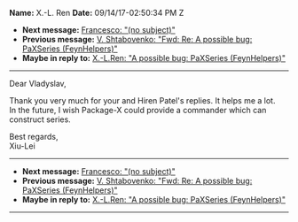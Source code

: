 **Name:** X.-L. Ren
**Date:** 09/14/17-02:50:34 PM Z

  - **Next message:** [Francesco: "(no subject)"](1320.html)
  - **Previous message:** [V. Shtabovenko: "Fwd: Re: A possible bug:
    PaXSeries (FeynHelpers)"](1318.html)
  - **Maybe in reply to:** [X.-L.Ren: "A possible bug: PaXSeries
    (FeynHelpers)"](1316.html)

-----

Dear Vladyslav,  

Thank you very much for your and Hiren Patel's replies. It helps me a
lot.  
In the future, I wish Package-X could provide a commander which can
construct series.  

Best regards,  
Xiu-Lei  

-----

  - **Next message:** [Francesco: "(no subject)"](1320.html)
  - **Previous message:** [V. Shtabovenko: "Fwd: Re: A possible bug:
    PaXSeries (FeynHelpers)"](1318.html)
  - **Maybe in reply to:** [X.-L.Ren: "A possible bug: PaXSeries
    (FeynHelpers)"](1316.html)

-----

